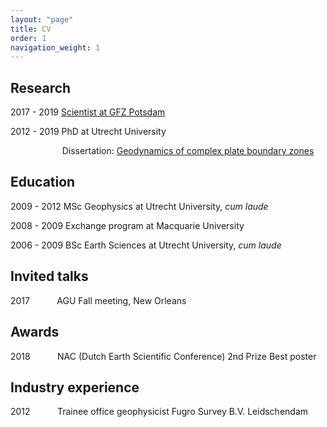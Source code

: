 ```yaml
---
layout: "page"
title: CV
order: 1
navigation_weight: 1
---
```


Research
----------------------

2017 - 2019 <a href="https://www.gfz-potsdam.de/en/staff/anne-glerum/sec25/" target="target">Scientist at GFZ Potsdam</a>

2012 - 2019 PhD at Utrecht University

&nbsp;  &nbsp;   &nbsp;   &nbsp;  &nbsp;   &nbsp;  &nbsp;   &nbsp; &nbsp;   &nbsp;  &nbsp;Dissertation: <a href="https://dspace.library.uu.nl/handle/1874/377338" target="target">Geodynamics of complex plate boundary zones</a>


Education
----------

2009 - 2012 MSc Geophysics at Utrecht University, *cum laude*

2008 - 2009 Exchange program at Macquarie University

2006 - 2009 BSc Earth Sciences at Utrecht University, *cum laude*

Invited talks
-------------
2017  &nbsp; &nbsp; &nbsp; &nbsp; &nbsp; AGU Fall meeting, New Orleans

Awards
------
2018  &nbsp; &nbsp; &nbsp; &nbsp; &nbsp; NAC (Dutch Earth Scientific Conference) 2nd Prize Best poster

Industry experience
---------------

2012 &nbsp; &nbsp; &nbsp; &nbsp; &nbsp; Trainee office geophysicist Fugro Survey B.V. Leidschendam
